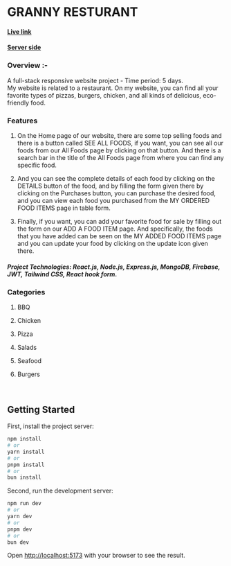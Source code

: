 

# GRANNY RESTURANT

#### [Live link](https://granny-resturant.web.app)
#### [Server side](https://github.com/md-abu-naim/A11-Granny-Restaurent-server)

### Overview :- 
 A full-stack responsive website project - Time period: 5 days. <br>
 My website is related to a restaurant. On my website, you can find all your favorite types of pizzas, burgers, chicken, and all kinds of delicious, eco-friendly food.

### Features 

1. On the Home page of our website, there are some top selling foods and there is a button called SEE ALL FOODS, if you want, you can see all our foods from our All Foods page by clicking on that button. And there is a search bar in the title of the All Foods page from where you can find any specific food.

2. And you can see the complete details of each food by clicking on the DETAILS button of the food, and by filling the form given there by clicking on the Purchases button, you can purchase the desired food, and you can view each food you purchased from the MY ORDERED FOOD ITEMS page in table form.

3. Finally, if you want, you can add your favorite food for sale by filling out the form on our ADD A FOOD ITEM page. And specifically, the foods that you have added can be seen on the MY ADDED FOOD ITEMS page and you can update your food by clicking on the update icon given there.

##### Project Technologies: React.js, Node.js, Express.js, MongoDB, Firebase, JWT, Tailwind CSS, React hook form.

### Categories 
1. BBQ
2. Chicken
3. Pizza
4. Salads
5. Seafood
6. Burgers

   <br>

## Getting Started

First, install the project server:
```bash
npm install
# or
yarn install
# or
pnpm install
# or
bun install
```

Second, run the development server:

```bash
npm run dev
# or
yarn dev
# or
pnpm dev
# or
bun dev
```
Open [http://localhost:5173](http://localhost:5173) with your browser to see the result.

